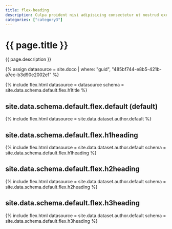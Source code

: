 ```yaml
---
title: flex-heading
description: Culpa proident nisi adipisicing consectetur ut nostrud exercitation do reprehenderit fugiat irure dolore ut irure. Eu consectetur duis est laboris culpa commodo anim ut tempor nulla. Laboris ex et proident exercitation.
categories: ["category3"]
---
```

<!-- v1.2.135 pages/includes/flex-title.md-->

# {{ page.title }}

{{ page.description }}


{% assign datasource = site.doco | where: "guid", "485bf744-e8b5-421b-a7ec-b3d90e2002e1" %}

{% include flex.html datasource = datasource
                     schema = site.data.schema.default.flex.h1title %}

## site.data.schema.default.flex.default (default)

{% include flex.html datasource = site.data.dataset.author.default %}

## site.data.schema.default.flex.h1heading

{% include flex.html datasource = site.data.dataset.author.default
                       schema = site.data.schema.default.flex.h1heading %}

## site.data.schema.default.flex.h2heading

{% include flex.html datasource = site.data.dataset.author.default
                     schema = site.data.schema.default.flex.h2heading %}

## site.data.schema.default.flex.h3heading

{% include flex.html datasource = site.data.dataset.author.default
                       schema = site.data.schema.default.flex.h3heading %}
